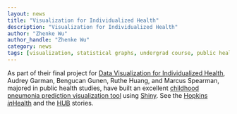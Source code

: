 ```yaml
---
layout: news
title: "Visualization for Individualized Health"
description: "Visualization for Individualized Health"
author: "Zhenke Wu"
author_handle: "Zhenke Wu"
category: news
tags: [visualization, statistical graphs, undergrad course, public health major]
---
```


As part of their final project for [Data Visualization for Individualized Health](https://isis.jhu.edu/classes/results.aspx), Audrey Garman, Bengucan Gunen, Ruthe Huang, and Marcus Spearman, majored in public health studies, have built an excellent [childhood pneumonia prediction visualization tool](https://audgar.shinyapps.io/pneumonia/) using [Shiny](http://shiny.rstudio.com/). See the [Hopkins *in*Health](http://hopkinsinhealth.jhu.edu/news-and-blog/hopkins-students-undertake-data-visualization-to-improve-health-care) and the [HUB](http://hub.jhu.edu/2016/05/23/data-visualization-course) stories.